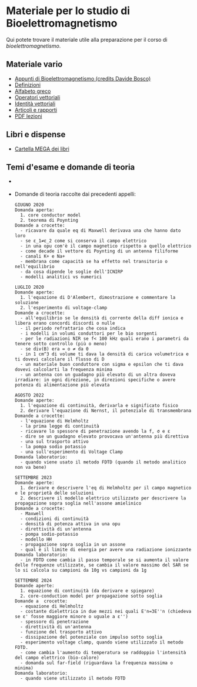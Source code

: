 # Materiale per lo studio di Bioelettromagnetismo

Qui potete trovare il materiale utile alla preparazione per il corso di _bioelettromagnetismo_.

## Materiale vario
- [Appunti di Bioelettromagnetismo (credits Davide Bosco)](</Dati/Studio/III_Anno/BEM/Materiale_vario/Appunti BEM (credits Davide Bosco).pdf>)
- [Definizioni](/Dati/Studio/III_Anno/BEM/Materiale_vario/definitions.pdf)
- [Alfabeto greco](/Dati/Studio/III_Anno/BEM/Materiale_vario/alfabeto_greco.pdf)
- [Operatori vettoriali](/Dati/Studio/III_Anno/BEM/Materiale_vario/vector_operators.pdf)
- [Identità vettoriali](/Dati/Studio/III_Anno/BEM/Materiale_vario/vector_identities.pdf)
- [Articoli e rapporti](/Dati/Studio/III_Anno/BEM/Materiale_vario/Articoli%20e%20rapporti)
- [PDF lezioni](/Dati/Studio/III_Anno/BEM/Materiale_vario/PDF%20lezioni)

## Libri e dispense
- [Cartella MEGA dei libri](https://mega.nz/folder/UoFGlY5S#oEVruDxA9Xnk5nulPOrXMw/folder/kgtlTLBb)

## Temi d'esame e domande di teoria
- []()
- Domande di teoria raccolte dai precedenti appelli:

  ```
  GIUGNO 2020
  Domanda aperta:
    1. core conductor model
    2. teorema di Poynting
  Domande a crocette:
    - ricavare da quale eq di Maxwell derivava una che hanno dato loro
    - se ε_1≠ε_2 come si conserva il campo elettrico
    - in una opu com'è il campo magnetico rispetto a quello elettrico
    - come decade il vettore di Poynting di un antenna filiforme
    - canali K+ e Na+
    - membrana come capacità se ha effetto nel transitorio o nell'equilibrio
    - da cosa dipende le soglie dell'ICNIRP
    - modelli analitici vs numerici

  LUGLIO 2020
  Domande aperte:
    1. l'equazione di D'Alembert, dimostrazione e commentare la soluzione
    2. l'esperimento di voltage-clamp
  Domande a crocette:
    - all'equilibrio se le densità di corrente della diff ionica e libera erano concordi discordi o nulle
    - il periodo refrattario che cosa indica
    - i modelli in volumi conduttori per le bio sorgenti
    - per le radiazioni NIR se f< 100 kHz quali erano i parametri da tenere sotto controllo (più o meno)
    - se div(B) era = o ≠ da 0
    - in 1 cm^3 di volume ti dava la densità di carica volumetrica e ti dovevi calcolare il flusso di D
    - un materiale buon conduttore con sigma e epsilon che ti dava dovevi calcolarti la frequenza minima
    - un antenna con un guadagno più elevato di un altra doveva irradiare: in ogni direzione, in direzioni specifiche o avere potenza di alimentazione più elevata
  
  AGOSTO 2022
  Domande aperte: 
    1. l'equazione di continuità, derivarla e significato fisico
    2. derivare l'equazione di Nernst, il potenziale di transmembrana
  Domande a crocette: 
    - l'equazione di Helmholtz
    - la prima legge di continuità 
    - ricavare lo spessore di penetrazione avendo la f, σ e ε
    - dire se un guadagno elevato provocava un'antenna più direttiva 
    - una sul trasporto attivo
    - la pompa sodio potassio 
    - una sull'esperimento di Voltage Clamp 
  Domanda laboratorio:
    - quando viene usato il metodo FDTD (quando il metodo analitico non va bene) 
  
  SETTEMBRE 2023
  Domande aperte: 
    1. derivare e descrivere l'eq di Helmholtz per il campo magnetico e le proprietà delle soluzioni
    2. descrivere il modello elettrico utilizzato per descrivere la propagazione sopra soglia nell'assone amielinico
  Domande a crocette: 
    - Maxwell
    - condizioni di continuità
    - densità di potenza attiva in una opu 
    - direttività di un'antenna 
    - pompa sodio-potassio 
    - modello HH 
    - propagazione sopra soglia in un assone 
    - qual è il limite di energia per avere una radiazione ionizzante
  Domanda laboratorio:
    - in FDTD come cambia il passo temporale se si aumenta il valore delle frequenze utilizzate, se cambia il valore massimo del SAR se lo si calcola su campioni da 10g vs campioni da 1g
  
  SETTEMBRE 2024
  Domande aperte: 
    1. equazione di continuità (da derivare e spiegare)
    2. core-conduction model per propagazione sotto soglia
  Domande a  crocette: 
    - equazione di Helmholtz 
    - costante dielettrica in due mezzi nei quali E'n=3E''n (chiedeva se ε' fosse maggiore minore o uguale a ε'')
    - spessore di penetrazione 
    - direttività di un'antenna
    - funzione del trasporto attivo 
    - dissipazione del potenziale con impulso sotto soglia 
    - esperimento voltage clamp, quando viene utilizzato il metodo FDTD. 
    - come cambia l'aumento di temperatura se raddoppio l'intensità del campo elettrico (bio-calore) 
    - domanda sul far-field (riguardava la frequenza massima o minima)
  Domanda laboratorio: 
    - quando viene utilizzato il metodo FDTD
  ``` 
